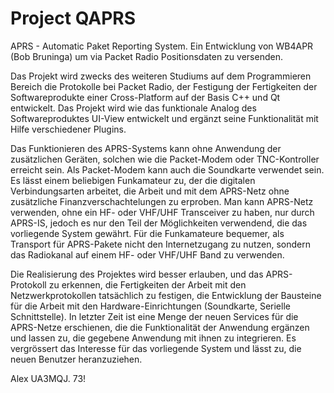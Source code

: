 # Project QAPRS

APRS - Automatic Paket Reporting System. Ein Entwicklung von WB4APR (Bob Bruninga) um via Packet Radio Positionsdaten zu versenden.

Das Projekt wird zwecks des weiteren Studiums auf dem Programmieren Bereich die Protokolle bei Packet Radio, der Festigung der Fertigkeiten der Softwareprodukte einer Cross-Platform auf der Basis С++ und Qt entwickelt. Das Projekt wird wie das funktionale Analog des Softwareproduktes UI-View entwickelt und ergänzt seine Funktionalität mit Hilfe verschiedener Plugins.

Das Funktionieren des APRS-Systems kann ohne Anwendung der zusätzlichen Geräten, solchen wie die Packet-Modem oder TNC-Kontroller erreicht sein. Als Packet-Modem kann auch die Soundkarte verwendet sein. Es lässt einem beliebigen Funkamateur zu, der die digitalen Verbindungsarten arbeitet, die Arbeit und mit dem APRS-Netz ohne zusätzliche Finanzverschachtelungen zu erproben. Man kann APRS-Netz verwenden, ohne ein HF- oder VHF/UHF Transceiver zu haben, nur durch APRS-IS, jedoch es nur den Teil der Möglichkeiten verwendend, die das vorliegende System gewährt. Für die Funkamateure bequemer, als Transport für APRS-Pakete nicht den Internetzugang zu nutzen, sondern das Radiokanal auf einem HF- oder VHF/UHF Band zu verwenden.

Die Realisierung des Projektes wird besser erlauben, und das APRS-Protokoll zu erkennen, die Fertigkeiten der Arbeit mit den Netzwerkprotokollen tatsächlich zu festigen, die Entwicklung der Bausteine für die Arbeit mit den Hardware-Einrichtungen (Soundkarte, Serielle Schnittstelle). In letzter Zeit ist eine Menge der neuen Services für die APRS-Netze erschienen, die die Funktionalität der Anwendung ergänzen und lassen zu, die gegebene Anwendung mit ihnen zu integrieren. Es vergrössert das Interesse für das vorliegende System und lässt zu, die neuen Benutzer heranzuziehen.

Alex UA3MQJ. 73!